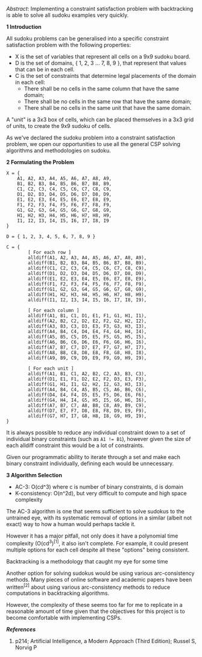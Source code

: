 <i>Abstract</i>: Implementing a constraint satisfaction problem with backtracking is able to solve all sudoku examples very quickly.

<b>1 Introduction</b>

All sudoku problems can be generalised into a specific constraint satisfaction problem with the following properties:

- X is the set of variables that represent all cells on a 9x9 sudoku board.
- D is the set of domains, { 1, 2, 3 ... 7, 8, 9 }, that represent that values that can be in each cell.
- C is the set of constraints that determine legal placements of the domain in each cell:
    - There shall be no cells in the same column that have the same domain;
    - There shall be no cells in the same row that have the same domain;
    - There shall be no cells in the same unit that have the same domain.

A "unit" is a 3x3 box of cells, which can be placed themselves in a 3x3 grid of units, to create the 9x9 sudoku of cells.

As we've declared the sudoku problem into a constraint satisfaction problem, we open our opportunities to use all the general CSP solving algorithms and methodologies on sudoku.

<b>2 Formulating the Problem</b>

```
X = {
    A1, A2, A3, A4, A5, A6, A7, A8, A9,
    B1, B2, B3, B4, B5, B6, B7, B8, B9,
    C1, C2, C3, C4, C5, C6, C7, C8, C9,
    D1, D2, D3, D4, D5, D6, D7, D8, D9,
    E1, E2, E3, E4, E5, E6, E7, E8, E9,
    F1, F2, F3, F4, F5, F6, F7, F8, F9,
    G1, G2, G3, G4, G5, G6, G7, G8, G9,
    H1, H2, H3, H4, H5, H6, H7, H8, H9,
    I1, I2, I3, I4, I5, I6, I7, I8, I9
}

D = { 1, 2, 3, 4, 5, 6, 7, 8, 9 }

C = {   
        [ For each row ]
        alldiff(A1, A2, A3, A4, A5, A6, A7, A8, A9),
        alldiff(B1, B2, B3, B4, B5, B6, B7, B8, B9),
        alldiff(C1, C2, C3, C4, C5, C6, C7, C8, C9),
        alldiff(D1, D2, D3, D4, D5, D6, D7, D8, D9),
        alldiff(E1, E2, E3, E4, E5, E6, E7, E8, E9),
        alldiff(F1, F2, F3, F4, F5, F6, F7, F8, F9),
        alldiff(G1, G2, G3, G4, G5, G6, G7, G8, G9),
        alldiff(H1, H2, H3, H4, H5, H6, H7, H8, H9),
        alldiff(I1, I2, I3, I4, I5, I6, I7, I8, I9),

        [ For each column ]
        alldiff(A1, B1, C1, D1, E1, F1, G1, H1, I1),
        alldiff(A2, B2, C2, D2, E2, F2, G2, H2, I2),
        alldiff(A3, B3, C3, D3, E3, F3, G3, H3, I3),
        alldiff(A4, B4, C4, D4, E4, F4, G4, H4, I4),
        alldiff(A5, B5, C5, D5, E5, F5, G5, H5, I5),
        alldiff(A6, B6, C6, D6, E6, F6, G6, H6, I6),
        alldiff(A7, B7, C7, D7, E7, F7, G7, H7, I7),
        alldiff(A8, B8, C8, D8, E8, F8, G8, H8, I8),
        alldiff(A9, B9, C9, D9, E9, F9, G9, H9, I9),

        [ For each unit ]
        alldiff(A1, B1, C1, A2, B2, C2, A3, B3, C3),
        alldiff(D1, E1, F1, D2, E2, F2, D3, E3, F3),
        alldiff(G1, H1, I1, G2, H2, I2, G3, H3, I3),
        alldiff(A4, B4, C4, A5, B5, C5, A6, B6, C6),
        alldiff(D4, E4, F4, D5, E5, F5, D6, E6, F6),
        alldiff(G4, H4, I4, G5, H5, I5, G6, H6, I6),
        alldiff(A7, B7, C7, A8, B8, C8, A9, B9, C9),
        alldiff(D7, E7, F7, D8, E8, F8, D9, E9, F9),
        alldiff(G7, H7, I7, G8, H8, I8, G9, H9, I9),
}
```

It is always possible to reduce any individual constraint down to a set of individual binary constraints (such as `A1 != B1`), however given the size of each alldiff constraint this would be a lot of constraints.

Given our programmatic ability to iterate through a set and make each binary constraint individually, defining each would be unnecessary.

<b>3 Algorithm Selection</b>

- AC-3: O(cd^3) where c is number of binary constraints, d is domain
- K-consistency: O(n^2d), but very difficult to compute and high space complexity

The AC-3 algorithm is one that seems sufficient to solve sudokus to the untrained eye, with its systematic removal of options in a similar (albeit not exact) way to how a human would perhaps tackle it.

However it has a major pitfall, not only does it have a polynomial time complexity (O(cd<sup>3</sup>)<sup>[1]</sup>, it also isn't complete. For example, it could present multiple options for each cell despite all these "options" being consistent.

Backtracking is a methodology that caught my eye for some time

Another option for solving sudokus would be using various arc-consistency methods. Many pieces of online software and academic papers have been written<sup>[2]</sup> about using various arc-consistency methods to reduce computations in backtracking algorithms.

However, the complexity of these seems too far for me to replicate in a reasonable amount of time given that the objectives for this project is to become comfortable with implementing CSPs.

<b><i>References</b></i>

1. p214; Artificial Intelligence, a Modern Approach (Third Edition); Russel S, Norvig P